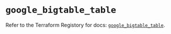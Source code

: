 # `google_bigtable_table`

Refer to the Terraform Registory for docs: [`google_bigtable_table`](https://registry.terraform.io/providers/hashicorp/google/5.6.0/docs/resources/bigtable_table).
